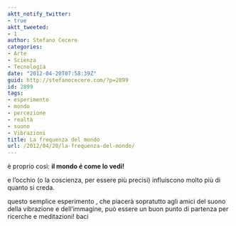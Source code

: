 ```yaml
---
aktt_notify_twitter:
- true
aktt_tweeted:
- 1
author: Stefano Cecere
categories:
- Arte
- Scienza
- Tecnologia
date: "2012-04-20T07:58:39Z"
guid: http://stefanocecere.com/?p=2899
id: 2899
tags:
- esperimento
- mondo
- percezione
- realtà
- suono
- Vibrazioni
title: La frequenza del mondo
url: /2012/04/20/la-frequenza-del-mondo/
---
```


è proprio così: **il mondo _è_ come lo vedi!**

e l&#8217;occhio (o la coscienza, per essere più precisi) influiscono molto più di quanto si creda.

questo semplice esperimento , che piacerà sopratutto agli amici del suono della vibrazione e dell&#8217;immagine, può essere un buon punto di partenza per ricerche e meditazioni! baci

&nbsp;